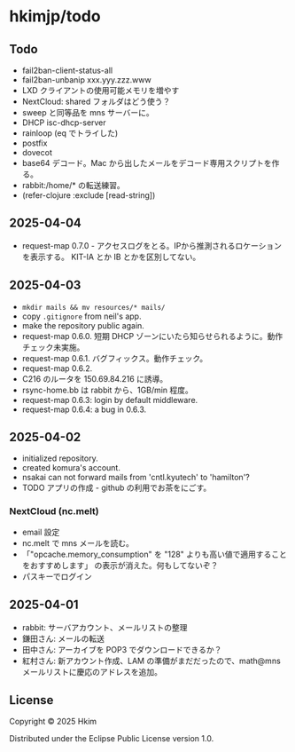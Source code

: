 # hkimjp/todo

## Todo

* fail2ban-client-status-all
* fail2ban-unbanip xxx.yyy.zzz.www
* LXD クライアントの使用可能メモリを増やす
* NextCloud: shared フォルダはどう使う？
* sweep と同等品を mns サーバーに。
* DHCP isc-dhcp-server
* rainloop (eq でトライした)
* postfix
* dovecot
* base64 デコード。Mac から出したメールをデコード専用スクリプトを作る。
* rabbit:/home/* の転送練習。
* (refer-clojure :exclude [read-string])


## 2025-04-04

* request-map 0.7.0 - アクセスログをとる。IPから推測されるロケーションを表示する。
  KIT-IA とか IB とかを区別してない。

## 2025-04-03

* `mkdir mails && mv resources/* mails/`
* copy `.gitignore` from neil's app.
* make the repository public again.
* request-map 0.6.0. 短期 DHCP ゾーンにいたら知らせられるように。動作チェック未実施。
* request-map 0.6.1. バグフィックス。動作チェック。
* request-map 0.6.2.
* C216 のルータを 150.69.84.216 に誘導。
* rsync-home.bb は rabbit から、1GB/min 程度。
* request-map 0.6.3: login by default middleware.
* request-map 0.6.4: a bug in 0.6.3.

## 2025-04-02

* initialized repository.
* created komura's account.
* nsakai can not forward mails from 'cntl.kyutech' to 'hamilton'?
* TODO アプリの作成 - github の利用でお茶をにごす。

### NextCloud (nc.melt)

* email 設定
* nc.melt で mns メールを読む。
* 「"opcache.memory_consumption" を "128" よりも高い値で適用することをおすすめします」 の表示が消えた。何もしてないぞ？
* パスキーでログイン

## 2025-04-01

* rabbit: サーバアカウント、メールリストの整理
* 鎌田さん: メールの転送
* 田中さん: アーカイブを POP3 でダウンロードできるか？
* 紅村さん: 新アカウント作成、LAM の準備がまだだったので、math@mns メールリストに慶応のアドレスを追加。

## License

Copyright © 2025 Hkim

Distributed under the Eclipse Public License version 1.0.
